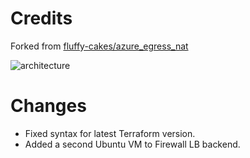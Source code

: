 # Credits

Forked from [fluffy-cakes/azure_egress_nat](https://github.com/fluffy-cakes/azure_egress_nat)

![architecture](ubuntu-iptables.png)

# Changes

* Fixed syntax for latest Terraform version.
* Added a second Ubuntu VM to Firewall LB backend.
  